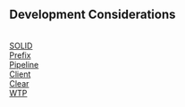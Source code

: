 ## Development Considerations

<br>
<a href="/solid.html">SOLID</a>
<br>
<a href="/prefix.html">Prefix</a>
<br>
<a href="/pipeline.html">Pipeline</a>
<br>
<a href="/client.html">Client</a>
<br>
<a href="/clear.html">Clear</a>
<br>
<a href="/wtp.html">WTP</a>
<br>
